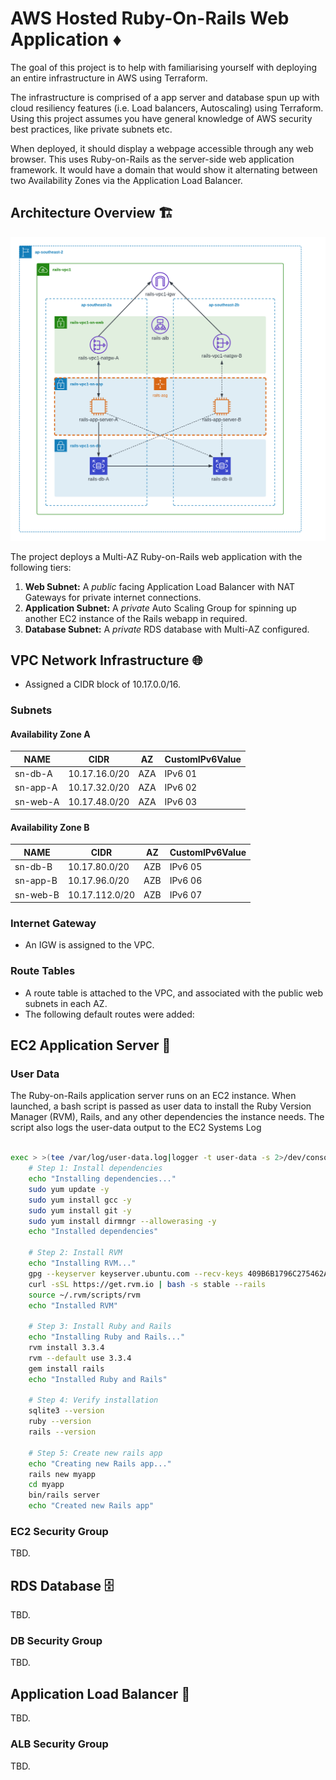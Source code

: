 # AWS Hosted Ruby-On-Rails Web Application ♦

The goal of this project is to help with familiarising
yourself with deploying an entire infrastructure in
AWS using Terraform.

The infrastructure is comprised  of a app server and database spun up with cloud resiliency features
(i.e. Load balancers, Autoscaling) using Terraform. Using this project assumes you have general
knowledge of AWS security best practices, like private subnets etc.

When deployed, it should display a webpage accessible through any web browser. This uses Ruby-on-Rails
as the server-side web application framework. It would have a domain that would show it alternating
between two Availability Zones via the Application Load Balancer.

## Architecture Overview 🏗️

![Architecture of the project](/img/architecture-new.png)

The project deploys a Multi-AZ Ruby-on-Rails web application with the following tiers:

1. **Web Subnet:** A *public* facing Application Load Balancer with NAT Gateways for private internet connections.
2. **Application Subnet:** A *private* Auto Scaling Group for spinning up another EC2 instance of the Rails webapp in required.
3. **Database Subnet:** A *private* RDS database with Multi-AZ configured.

## VPC Network Infrastructure 🌐

* Assigned a CIDR block of 10.17.0.0/16.

### Subnets

#### Availability Zone A


| NAME     | CIDR          | AZ  | CustomIPv6Value |
| ---------- | --------------- | ----- | ----------------- |
| sn-db-A  | 10.17.16.0/20 | AZA | IPv6 01         |
| sn-app-A | 10.17.32.0/20 | AZA | IPv6 02         |
| sn-web-A | 10.17.48.0/20 | AZA | IPv6 03         |

#### Availability Zone B


| NAME     | CIDR           | AZ  | CustomIPv6Value |
| ---------- | ---------------- | ----- | ----------------- |
| sn-db-B  | 10.17.80.0/20  | AZB | IPv6 05         |
| sn-app-B | 10.17.96.0/20  | AZB | IPv6 06         |
| sn-web-B | 10.17.112.0/20 | AZB | IPv6 07         |

### Internet Gateway

* An IGW is assigned to the VPC.

### Route Tables

* A route table is attached to the VPC, and associated with the public web
  subnets in each AZ.
* The following default routes were added:

## EC2 Application Server 💽

### User Data

The Ruby-on-Rails application server runs on an EC2 instance. When launched, a bash script
is passed as user data to install the Ruby Version Manager (RVM), Rails, and any other dependencies the
instance needs. The script also logs the user-data output to the EC2 Systems Log

```bash

exec > >(tee /var/log/user-data.log|logger -t user-data -s 2>/dev/console) 2>&1
    # Step 1: Install dependencies
    echo "Installing dependencies..."
    sudo yum update -y
    sudo yum install gcc -y
    sudo yum install git -y
    sudo yum install dirmngr --allowerasing -y
    echo "Installed dependencies"

    # Step 2: Install RVM
    echo "Installing RVM..."
    gpg --keyserver keyserver.ubuntu.com --recv-keys 409B6B1796C275462A1703113804BB82D39DC0E3 7D2BAF1CF37B13E2069D6956105BD0E739499BDB
    curl -sSL https://get.rvm.io | bash -s stable --rails
    source ~/.rvm/scripts/rvm
    echo "Installed RVM"

    # Step 3: Install Ruby and Rails
    echo "Installing Ruby and Rails..."
    rvm install 3.3.4
    rvm --default use 3.3.4
    gem install rails
    echo "Installed Ruby and Rails"

    # Step 4: Verify installation
    sqlite3 --version
    ruby --version
    rails --version

    # Step 5: Create new rails app
    echo "Creating new Rails app..."
    rails new myapp
    cd myapp
    bin/rails server
    echo "Created new Rails app"

```

### EC2 Security Group

TBD.

## RDS Database 🗄️

TBD.

### DB Security Group

TBD.

## Application Load Balancer 🚦

TBD.

### ALB Security Group

TBD.


